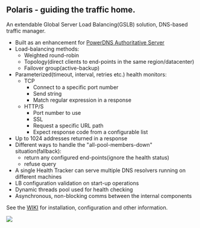 ## Polaris - guiding the traffic home.

An extendable Global Server Load Balancing(GSLB) solution, DNS-based traffic manager.

* Built as an enhancement for [PowerDNS Authoritative Server](https://www.powerdns.com/auth.html)
* Load-balancing methods:
    * Weighted round-robin
    * Topology(direct clients to end-points in the same region/datacenter)
    * Failover group(active-backup)
* Parameterized(timeout, interval, retries etc.) health monitors:
    * TCP
        * Connect to a specific port number
        * Send string
        * Match regular expression in a response
    * HTTP/S
        * Port number to use
        * SSL
        * Request a specific URL path
        * Expect response code from a configurable list
* Up to 1024 addresses returned in a response
* Different ways to handle the "all-pool-members-down" situation(fallback):
    * return any configured end-points(ignore the health status) 
    * refuse query
* A single Health Tracker can serve multiple DNS resolvers running on different machines
* LB configuration validation on start-up operations
* Dynamic threads pool used for health checking
* Asynchronous, non-blocking comms between the internal components

See the [WIKI](https://github.com/polaris-gslb/polaris-core/wiki) for installation, configuration and other information.

![](https://github.com/polaris-gslb/polaris-core/wiki/overview.jpg)
